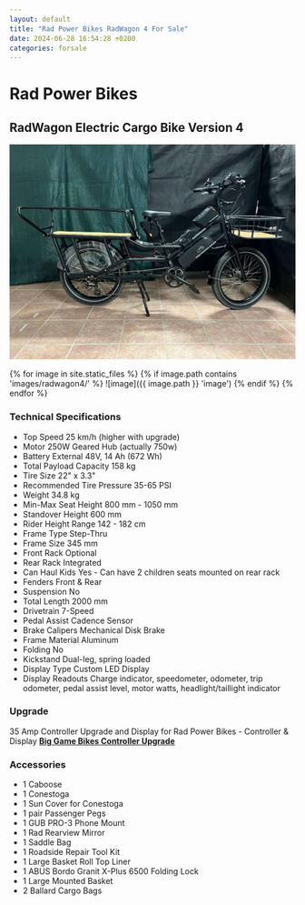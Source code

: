 ```yaml
---
layout: default
title: "Rad Power Bikes RadWagon 4 For Sale"
date: 2024-06-28 16:54:28 +0200
categories: forsale
---
```


# Rad Power Bikes

## RadWagon Electric Cargo Bike Version 4

![RadWagon4](/docs/assets/images/radwagon4/radwagon4_right.jpeg)

{% for image in site.static_files %}
{% if image.path contains 'images/radwagon4/' %}
![image]({{ image.path }} 'image')
{% endif %}
{% endfor %}

### Technical Specifications

- Top Speed 25 km/h (higher with upgrade)
- Motor 250W Geared Hub (actually 750w)
- Battery External 48V, 14 Ah (672 Wh)
- Total Payload Capacity 158 kg
- Tire Size 22" x 3.3"
- Recommended Tire Pressure 35-65 PSI
- Weight 34.8 kg
- Min-Max Seat Height 800 mm - 1050 mm
- Standover Height 600 mm
- Rider Height Range 142 - 182 cm
- Frame Type Step-Thru
- Frame Size 345 mm
- Front Rack Optional
- Rear Rack Integrated
- Can Haul Kids Yes - Can have 2 children seats mounted on rear rack
- Fenders Front & Rear
- Suspension No
- Total Length 2000 mm
- Drivetrain 7-Speed
- Pedal Assist Cadence Sensor
- Brake Calipers Mechanical Disk Brake
- Frame Material Aluminum
- Folding No
- Kickstand Dual-leg, spring loaded
- Display Type Custom LED Display
- Display Readouts Charge indicator, speedometer, odometer, trip odometer, pedal assist level, motor watts, headlight/taillight indicator

### Upgrade

35 Amp Controller Upgrade and Display for Rad Power Bikes - Controller & Display
[**Big Game Bikes Controller Upgrade**](https://biggamebikes.com/product/35-amp-controller-kit-for-rad-power-bikes/)

### Accessories

- 1 Caboose
- 1 Conestoga
- 1 Sun Cover for Conestoga
- 1 pair Passenger Pegs
- 1 GUB PRO-3 Phone Mount
- 1 Rad Rearview Mirror
- 1 Saddle Bag
- 1 Roadside Repair Tool Kit
- 1 Large Basket Roll Top Liner
- 1 ABUS Bordo Granit X-Plus 6500 Folding Lock
- 1 Large Mounted Basket
- 2 Ballard Cargo Bags
